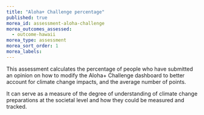 ```yaml
---
title: "Aloha+ Challenge percentage"
published: true
morea_id: assessment-aloha-challenge
morea_outcomes_assessed:
  - outcome-hawaii
morea_type: assessment
morea_sort_order: 1
morea_labels:
---
```


This assessment calculates the percentage of people who have submitted an opinion on how to modify the Aloha+ Challenge dashboard to better account for climate change impacts, and the average number of points.

It can serve as a measure of the degree of understanding of climate change preparations at the societal level and how they could be measured and tracked.

